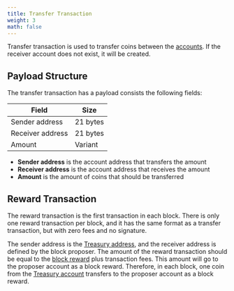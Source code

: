 ```yaml
---
title: Transfer Transaction
weight: 3
math: false
---
```


Transfer transaction is used to transfer coins between the [accounts](/concepts/blockchain/account/).
If the receiver account does not exist, it will be created.

## Payload Structure

The transfer transaction has a payload consists the following fields:

| Field            | Size     |
| ---------------- | -------- |
| Sender address   | 21 bytes |
| Receiver address | 21 bytes |
| Amount           | Variant  |

- **Sender address** is the account address that transfers the amount
- **Receiver address** is the account address that receives the amount
- **Amount** is the amount of coins that should be transferred

## Reward Transaction

The reward transaction is the first transaction in each block. There is only one reward transaction
per block, and it has the same format as a transfer transaction, but with zero fees and no signature.

The sender address is the [Treasury address](/concepts/blockchain/address#treasury-address),
and the receiver address is defined by the block proposer.
The amount of the reward transaction should be equal to the
[block reward](/concepts/blockchain/incentive/#flat-reward) plus transaction fees.
This amount will go to the proposer account as a block reward.
Therefore, in each block, one coin from the
[Treasury account](/concepts/blockchain/account#treasury-account) transfers to
the proposer account as a block reward.
